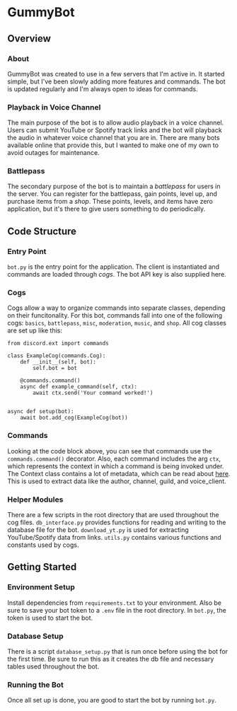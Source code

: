 # GummyBot
## Overview
### About
GummyBot was created to use in a few servers that I'm active in. It started simple, but I've been slowly adding more features and commands. The bot is updated regularly and I'm always open to ideas for commands.
### Playback in Voice Channel
The main purpose of the bot is to allow audio playback in a voice channel. Users can submit YouTube or Spotify track links and the bot will playback the audio in whatever voice channel that you are in. There are many bots available online that provide this, but I wanted to make one of my own to avoid outages for maintenance.
### Battlepass
The secondary purpose of the bot is to maintain a _battlepass_ for users in the server. You can register for the battlepass, gain points, level up, and purchase items from a _shop_. These points, levels, and items have zero application, but it's there to give users something to do periodically.

## Code Structure
### Entry Point
`bot.py` is the entry point for the application. The client is instantiated and commands are loaded through _cogs_. The bot API key is also supplied here.
### Cogs
Cogs allow a way to organize commands into separate classes, depending on their funcitonality. For this bot, commands fall into one of the following cogs: `basics`, `battlepass`, `misc`, `moderation`, `music`, and `shop`. All cog classes are set up like this:
```
from discord.ext import commands

class ExampleCog(commands.Cog):
    def __init__(self, bot):
        self.bot = bot

    @commands.command()
    async def example_command(self, ctx):
        await ctx.send('Your command worked!')


async def setup(bot):
    await bot.add_cog(ExampleCog(bot))
```
### Commands
Looking at the code block above, you can see that commands use the `commands.command()` decorator. Also, each command includes the arg `ctx`, which represents the context in which a command is being invoked under. The Context class contains a lot of metadata, which can be read about [here](https://discordpy.readthedocs.io/en/latest/ext/commands/api.html#discord.ext.commands.Context). This is used to extract data like the author, channel, guild, and voice_client.
### Helper Modules
There are a few scripts in the root directory that are used throughout the cog files. `db_interface.py` provides functions for reading and writing to the database file for the bot. `download_yt.py` is used for extracting YouTube/Spotify data from links. `utils.py` contains various functions and constants used by cogs.
## Getting Started
### Environment Setup
Install dependencies from `requirements.txt` to your environment. Also be sure to save your bot token to a `.env` file in the root directory. In `bot.py`, the token is used to start the bot.
### Database Setup
There is a script `database_setup.py` that is run once before using the bot for the first time. Be sure to run this as it creates the db file and necessary tables used throughout the bot.
### Running the Bot
Once all set up is done, you are good to start the bot by running `bot.py`.